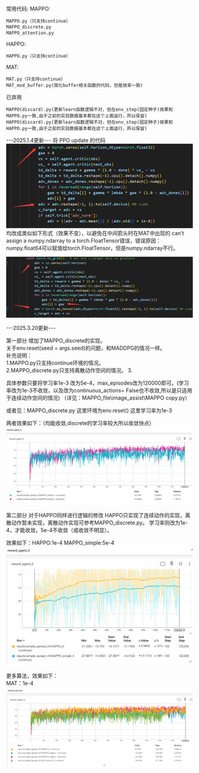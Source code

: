 常用代码:
MAPPO:
```
MAPPO.py（只支持continue）
MAPPO_discrete.py
MAPPO_attention.py
```
HAPPO:
```
HAPPO.py（只支持continue）
```
MAT:
```
MAT.py（只支持continue）
MAT_mod_buffer.py(简化buffer相关函数的代码，但是效率一致)
```

已弃用
```
MAPPO(discard).py(更新learn函数逻辑不对，但在env_step(固定种子)效果和MAPPO.py一致,由于之前的实验数据基本都在这个上面运行，所以保留)
HAPPO(discard).py(更新learn函数逻辑不对，但在env_step(固定种子)效果和HAPPO.py一致,由于之前的实验数据基本都在这个上面运行，所以保留)
```

---2025.1.4更新---
将 PPO update 的代码
![alt text](image_assist/image.png)
均改成类似如下形式（效果不变），以避免在中间箭头时在MAT中出现的 can't assign a numpy.ndarray to a torch.FloatTensor错误，错误原因：numpy.float64可以赋值给torch.FloatTensor，但是numpy.ndarray不行。


![alt text](image_assist/image-1.png)


---2025.3.20更新---

第一部分
增加了MAPPO_discrete的实现。  
关于env.reset(seed = args.seed)的问题，和MADDPG的情况一样。  
补充说明：  
1.MAPPO.py只支持continue环境的情况。  
2.MAPPO_discrete.py只支持离散动作空间的情况。
3.

具体参数只要将学习率1e-3 改为5e-4，max_episodes改为120000即可。(学习率改为1e-3不收敛，以及改为continuous_actions= False也不收敛,所以是只适用于连续动作空间的情况)
（详见：MAPPO_file\image_assist\MAPPO copy.py）

或者见：MAPPO_discrete.py 这里环境为env.reset() 这里学习率为1e-3

两者效果如下：（均能收敛,discrete的学习率较大所以收敛快点）
![alt text](image_assist/image-2.png)

第二部分
对于HAPPO同样进行逻辑的修改
HAPPO只实现了连续动作的实现，离散动作暂未实现，离散动作实现可参考MAPPO_discrete.py。
学习率则改为1e-4，才能收敛，5e-4不收敛（或收敛不明显）。

效果如下：HAPPO:1e-4 MAPPO_simple:5e-4
![alt text](image_assist/image-3.png)


更多算法，效果如下：  
MAT：1e-4    
![alt text](image_assist/image-4.png)